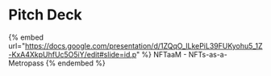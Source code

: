 # Pitch Deck

{% embed url="https://docs.google.com/presentation/d/1ZQqO_lLkePiL39FUKyohu5_1Z-KxA4XkpUhfUc5O5iY/edit#slide=id.p" %}
NFTaaM - NFTs-as-a-Metropass
{% endembed %}

